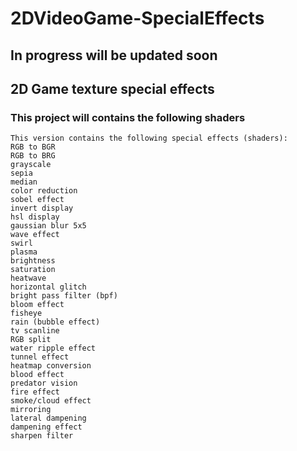 # 2DVideoGame-SpecialEffects
## In progress will be updated soon
## 2D Game texture special effects





### This project will contains the following shaders
```
This version contains the following special effects (shaders):
RGB to BGR
RGB to BRG
grayscale
sepia
median
color reduction
sobel effect
invert display
hsl display
gaussian blur 5x5
wave effect
swirl
plasma
brightness
saturation
heatwave
horizontal glitch
bright pass filter (bpf)
bloom effect
fisheye
rain (bubble effect)
tv scanline
RGB split
water ripple effect
tunnel effect
heatmap conversion
blood effect
predator vision
fire effect
smoke/cloud effect
mirroring
lateral dampening
dampening effect
sharpen filter
```
